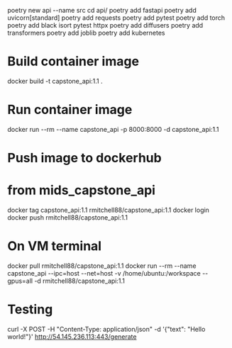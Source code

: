poetry new api --name src
cd api/
poetry add fastapi 
poetry add uvicorn[standard]
poetry add requests
poetry add pytest
poetry add torch
poetry add black isort pytest httpx
poetry add diffusers
poetry add transformers
poetry add joblib
poetry add kubernetes

# Build container image
docker build -t capstone_api:1.1 .

# Run container image
docker run --rm --name capstone_api -p 8000:8000 -d capstone_api:1.1

# Push image to dockerhub
# from mids_capstone_api 
docker tag capstone_api:1.1 rmitchell88/capstone_api:1.1
docker login
docker push rmitchell88/capstone_api:1.1

# On VM terminal
docker pull rmitchell88/capstone_api:1.1
docker run --rm --name capstone_api --ipc=host --net=host -v /home/ubuntu:/workspace --gpus=all -d rmitchell88/capstone_api:1.1

# Testing 
curl -X POST -H "Content-Type: application/json" -d '{"text": "Hello world!"}' http://54.145.236.113:443/generate